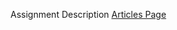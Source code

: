 Assignment Description
[Articles Page]("https://docs.google.com/document/d/1x2y3fpEEndVg7HG0RMQV3wdKu6KH-7MJ_XU5dHeF1og/edit?usp=sharing")